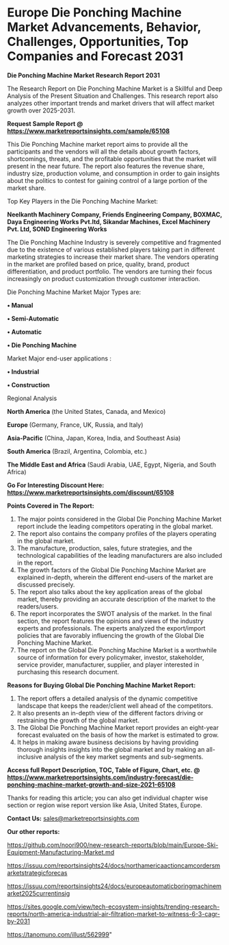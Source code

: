 # Europe Die Ponching Machine Market Advancements, Behavior, Challenges, Opportunities, Top Companies and Forecast 2031

<strong>Die Ponching Machine Market Research Report 2031</strong>

The Research Report on Die Ponching Machine Market is a Skillful and Deep Analysis of the Present Situation and Challenges. This research report also analyzes other important trends and market drivers that will affect market growth over 2025-2031.

<strong>Request Sample Report @ <a href=https://www.marketreportsinsights.com/sample/65108>https://www.marketreportsinsights.com/sample/65108</a></strong>

This Die Ponching Machine market report aims to provide all the participants and the vendors will all the details about growth factors, shortcomings, threats, and the profitable opportunities that the market will present in the near future. The report also features the revenue share, industry size, production volume, and consumption in order to gain insights about the politics to contest for gaining control of a large portion of the market share.

Top Key Players in the Die Ponching Machine Market:

<strong>Neelkanth Machinery Company, Friends Engineering Company, BOXMAC, Daya Engineering Works Pvt.ltd, Sikandar Machines, Excel Machinery Pvt. Ltd, SOND Engineering Works</strong>

The Die Ponching Machine Industry is severely competitive and fragmented due to the existence of various established players taking part in different marketing strategies to increase their market share. The vendors operating in the market are profiled based on price, quality, brand, product differentiation, and product portfolio. The vendors are turning their focus increasingly on product customization through customer interaction.

Die Ponching Machine Market Major Types are:

<strong>• Manual

• Semi-Automatic

• Automatic

• Die Ponching Machine</strong>

Market Major end-user applications :

<strong>• Industrial

• Construction</strong>

Regional Analysis

</u><strong><b>North America</b></strong> (the United States, Canada, and Mexico)

<strong><b>Europe </b></strong>(Germany, France, UK, Russia, and Italy)

<strong><b>Asia-Pacific</b></strong> (China, Japan, Korea, India, and Southeast Asia)

<strong><b>South America</b></strong> (Brazil, Argentina, Colombia, etc.)

<strong><b>The Middle East and Africa</b></strong> (Saudi Arabia, UAE, Egypt, Nigeria, and South Africa)

<strong>Go For Interesting Discount Here: <a href=https://www.marketreportsinsights.com/discount/65108>https://www.marketreportsinsights.com/discount/65108</a></strong>

<strong>Points Covered in The Report:</strong>
<ol>
  <li>The major points considered in the Global Die Ponching Machine Market report include the leading competitors operating in the global market.</li>
  <li>The report also contains the company profiles of the players operating in the global market.</li>
  <li>The manufacture, production, sales, future strategies, and the technological capabilities of the leading manufacturers are also included in the report.</li>
  <li>The growth factors of the Global Die Ponching Machine Market are explained in-depth, wherein the different end-users of the market are discussed precisely.</li>
  <li>The report also talks about the key application areas of the global market, thereby providing an accurate description of the market to the readers/users.</li>
  <li>The report incorporates the SWOT analysis of the market. In the final section, the report features the opinions and views of the industry experts and professionals. The experts analyzed the export/import policies that are favorably influencing the growth of the Global Die Ponching Machine Market.</li>
  <li>The report on the Global Die Ponching Machine Market is a worthwhile source of information for every policymaker, investor, stakeholder, service provider, manufacturer, supplier, and player interested in purchasing this research document.</li>
</ol>
<strong>Reasons for Buying Global Die Ponching Machine Market Report:</strong>

<ol>
  <li>The report offers a detailed analysis of the dynamic competitive landscape that keeps the reader/client well ahead of the competitors.</li>
  <li>It also presents an in-depth view of the different factors driving or restraining the growth of the global market.</li>
  <li>The Global Die Ponching Machine Market report provides an eight-year forecast evaluated on the basis of how the market is estimated to grow.</li>
  <li>It helps in making aware business decisions by having providing thorough insights insights into the global market and by making an all-inclusive analysis of the key market segments and sub-segments.</li>
</ol>
<strong>Access full Report Description, TOC, Table of Figure, Chart, etc. @ <a href=https://www.marketreportsinsights.com/industry-forecast/die-ponching-machine-market-growth-and-size-2021-65108>https://www.marketreportsinsights.com/industry-forecast/die-ponching-machine-market-growth-and-size-2021-65108</a></strong>


Thanks for reading this article; you can also get individual chapter wise section or region wise report version like Asia, United States, Europe.

<strong>Contact Us:</strong>
sales@marketreportsinsights.com

<strong>Our other reports:</strong>

<a href=https://github.com/noori900/new-research-reports/blob/main/Europe-Ski-Equipment-Manufacturing-Market.md>https://github.com/noori900/new-research-reports/blob/main/Europe-Ski-Equipment-Manufacturing-Market.md</a>

<a href=https://issuu.com/reportsinsights24/docs/northamericaactioncamcordersmarketstrategicforecas>https://issuu.com/reportsinsights24/docs/northamericaactioncamcordersmarketstrategicforecas</a>

<a href=https://issuu.com/reportsinsights24/docs/europeautomaticboringmachinemarket2025currentinsig>https://issuu.com/reportsinsights24/docs/europeautomaticboringmachinemarket2025currentinsig</a>

<a href=https://sites.google.com/view/tech-ecosystem-insights/trending-research-reports/north-america-industrial-air-filtration-market-to-witness-6-3-cagr-by-2031>https://sites.google.com/view/tech-ecosystem-insights/trending-research-reports/north-america-industrial-air-filtration-market-to-witness-6-3-cagr-by-2031</a>

<a href=https://tanomuno.com/illust/562999>https://tanomuno.com/illust/562999</a>"
